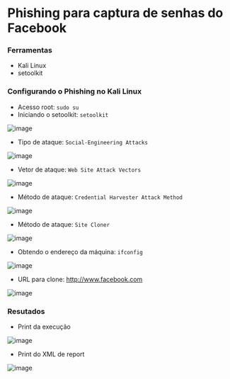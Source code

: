 # Phishing para captura de senhas do Facebook

### Ferramentas

- Kali Linux
- setoolkit

### Configurando o Phishing no Kali Linux

- Acesso root: ``` sudo su ```
- Iniciando o setoolkit: ``` setoolkit ```

![image](https://github.com/rissoli/cibersecurity-desafio-phishing/assets/40303079/2d47b594-960b-4f8c-a71f-23fd0ac769ee)





- Tipo de ataque: ``` Social-Engineering Attacks ```
  
![image](https://github.com/rissoli/cibersecurity-desafio-phishing/assets/40303079/37cf48c7-729c-4946-b4a3-c79c604e1c9e)



- Vetor de ataque: ``` Web Site Attack Vectors ```
  
![image](https://github.com/rissoli/cibersecurity-desafio-phishing/assets/40303079/eadd7e3e-341b-429d-8a26-31df3f760903)



- Método de ataque: ```Credential Harvester Attack Method ```
  
![image](https://github.com/rissoli/cibersecurity-desafio-phishing/assets/40303079/f093c12a-b823-4100-bbd3-414b7abe6a92)

  
- Método de ataque: ``` Site Cloner ```
  
![image](https://github.com/rissoli/cibersecurity-desafio-phishing/assets/40303079/4658c829-ac3b-44fa-b2e2-e88f0d5b7672)

  
- Obtendo o endereço da máquina: ``` ifconfig ```
  
![image](https://github.com/rissoli/cibersecurity-desafio-phishing/assets/40303079/2eed5324-a32a-4374-95e1-3edfa439353a)

  
- URL para clone: http://www.facebook.com
  
![image](https://github.com/rissoli/cibersecurity-desafio-phishing/assets/40303079/6666713c-35a3-48a4-b462-50777fce18c4)



### Resutados

- Print da execução

![image](https://github.com/rissoli/cibersecurity-desafio-phishing/assets/40303079/7a24e73c-21b1-49ad-967b-75af309ee565)

- Print do XML de report

![image](https://github.com/rissoli/cibersecurity-desafio-phishing/assets/40303079/f7eb56b2-d528-4834-9178-197f42ac4f70)
